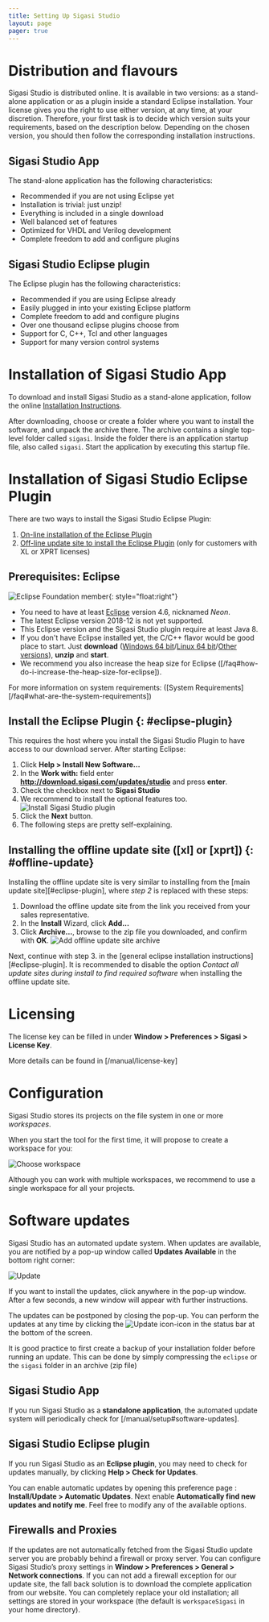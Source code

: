 ```yaml
---
title: Setting Up Sigasi Studio
layout: page 
pager: true
---
```


# Distribution and flavours

Sigasi Studio is distributed online. It is available in two versions: as a
stand-alone application or as a plugin inside a standard Eclipse
installation. Your license gives you the right to use either version, at
any time, at your discretion. Therefore, your first task is to decide
which version suits your requirements, based on the description below.
Depending on the chosen version, you should then follow the
corresponding installation instructions.

## Sigasi Studio App

The stand-alone application has the following characteristics:

* Recommended if you are not using Eclipse yet
* Installation is trivial: just unzip!
* Everything is included in a single download
* Well balanced set of features
* Optimized for VHDL and Verilog development
* Complete freedom to add and configure plugins

## Sigasi Studio Eclipse plugin

The Eclipse plugin has the following characteristics:

* Recommended if you are using Eclipse already
* Easily plugged in into your existing Eclipse platform
* Complete freedom to add and configure plugins
* Over one thousand eclipse plugins choose from
* Support for C, C++, Tcl and other languages
* Support for many version control systems

# Installation of Sigasi Studio App

To download and install Sigasi Studio as a stand-alone application, follow the
online [Installation
Instructions](http://www.sigasi.com/download).

After downloading, choose or create a folder where you want to install
the software, and unpack the archive there. The archive contains a
single top-level folder called `sigasi`. Inside the folder there is an
application startup file, also called `sigasi`. Start the application by
executing this startup file.

# Installation of Sigasi Studio Eclipse Plugin

There are two ways to install the Sigasi Studio Eclipse Plugin:

1. [On-line installation of the Eclipse Plugin](#eclipse-plugin)
1. [Off-line update site to install the Eclipse Plugin](#offline-update) (only for customers with XL or XPRT licenses)

## Prerequisites: Eclipse

![Eclipse Foundation member](images/eclipse_foundationmember.png){: style="float:right"}

* You need to have at least [Eclipse](http://www.eclipse.org) version 4.6, nicknamed *Neon*.
* The latest Eclipse version 2018-12 is not yet supported.
* This Eclipse version and the Sigasi Studio plugin require at least Java 8.
* If you don't have Eclipse installed yet, the C/C++ flavor would be good place to start. Just **download** ([Windows 64 bit][latest-eclipse-cpp-windows64]/[Linux 64 bit][latest-eclipse-cpp-linux64]/[Other versions][latest-eclipse-cpp]), **unzip** and **start**.
* We recommend you also increase the heap size for Eclipse ([/faq#how-do-i-increase-the-heap-size-for-eclipse]).

For more information on system requirements: ([System Requirements][/faq#what-are-the-system-requirements])

[latest-eclipse-cpp-windows64]:http://www.eclipse.org/downloads/download.php?file=/technology/epp/downloads/release/photon/R/eclipse-cpp-photon-R-win32-x86_64.zip
[latest-eclipse-cpp-linux64]:http://www.eclipse.org/downloads/download.php?file=/technology/epp/downloads/release/photon/R/eclipse-cpp-photon-R-linux-gtk-x86_64.tar.gz
[latest-eclipse-cpp]:https://www.eclipse.org/downloads/packages/release/photon/r/eclipse-ide-cc-developers

## Install the Eclipse Plugin {: #eclipse-plugin}

This requires the host where you install the Sigasi Studio Plugin to have access to our download server.
After starting Eclipse:

1. Click **Help > Install New Software…**
2. In the **Work with:** field enter **<http://download.sigasi.com/updates/studio>** and press **enter**.
3. Check the checkbox next to **Sigasi Studio**
4. We recommend to install the optional features too.
   ![Install Sigasi Studio plugin](images/setup-install-plugin.png)
5. Click the **Next** button.
6. The following steps are pretty self-explaining.

## Installing the offline update site ([xl] or [xprt]) {: #offline-update}

Installing the offline update site is very similar to installing from the [main update site][#eclipse-plugin], where *step 2* is replaced with these steps:

1. Download the offline update site from the link you received from your sales representative.
2. In the **Install** Wizard, click **Add...**
3. Click **Archive...**, browse to the zip file you downloaded, and confirm with **OK**.
   ![Add offline update site archive](images/offline_update_site_add.png)

Next, continue with step 3. in the [general eclipse installation instructions][#eclipse-plugin].
It is recommended to disable the option *Contact all update sites during install to find required software*
when installing the offline update site.

# Licensing

The license key can be filled in under **Window > Preferences > Sigasi > License Key**.

More details can be found in [/manual/license-key]

# Configuration

Sigasi Studio stores its projects on the file system in one or more
*workspaces*.

When you start the tool for the first time, it will propose to create a
workspace for you:

![Choose workspace](images/chooseworkspace2.png)

Although you can work with multiple workspaces, we recommend to use a
single workspace for all your projects.

# Software updates

Sigasi Studio has an automated update system. When updates are available, you
are notified by a pop-up window called **Updates Available** in the
bottom right corner:

![Update](images/update.png)

If you want to install the updates, click anywhere in the pop-up window.
After a few seconds, a new window will appear with further instructions.

The updates can be postponed by closing the pop-up. You can perform the
updates at any time by clicking the
![Update icon](icons/updatesavailableicon.png)-icon in the status bar
at the bottom of the screen.

It is good practice to first create a backup of your installation folder before running an update. This can be done by simply compressing the `eclipse` or the `sigasi` folder in an archive (zip file)

## Sigasi Studio App

If you run Sigasi Studio as a **standalone application**, the automated update system will periodically check for [/manual/setup#software-updates].

## Sigasi Studio Eclipse plugin

If you run Sigasi Studio as an **Eclipse plugin**, you may need to check for updates manually, by clicking **Help > Check for Updates**.

You can enable automatic updates by opening this preference page : **Install/Update > Automatic Updates**. Next enable **Automatically find new updates and notify me**. Feel free to modify any of the available options.

## Firewalls and Proxies

If the updates are not automatically fetched from the Sigasi Studio update server you are probably behind a firewall or proxy server. You can configure Sigasi Studio’s proxy settings in **Window > Preferences > General > Network connections**. If you can not add a firewall exception for our update site, the fall back solution is to download the complete application from our website. You can completely replace your old installation; all settings are stored in your workspace (the default is
`workspaceSigasi` in your home directory).
